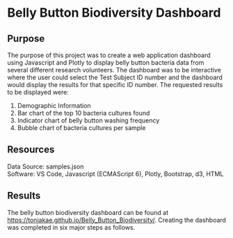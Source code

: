 # Belly Button Biodiversity Dashboard

## Purpose
The purpose of this project was to create a web application dashboard using Javascript and Plotly to display belly button bacteria data from several different research volunteers.  The dashboard was to be interactive where the user could select the Test Subject ID number and the dashboard would display the results for that specific ID number.  The requested results to be displayed were:

1. Demographic Information
2. Bar chart of the top 10 bacteria cultures found
3. Indicator chart of belly button washing frequency
4. Bubble chart of bacteria cultures per sample

## Resources
Data Source: samples.json </br>
Software: VS Code, Javascript (ECMAScript 6), Plotly, Bootstrap, d3, HTML

## Results
The belly button biodiversity dashboard can be found at https://tonjakae.github.io/Belly_Button_Biodiversity/.  Creating the dashboard was completed in six major steps as follows.
